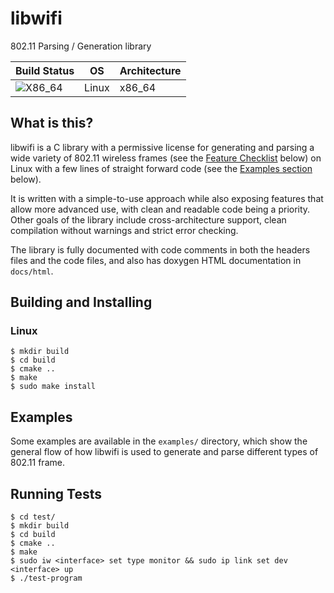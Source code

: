 # libwifi
802.11 Parsing / Generation library

| Build Status                                                                       | OS    | Architecture |
| ---------------------------------------------------------------------------------- | ------| ------------ |
|![X86_64](https://github.com/libwifi/libwifi/actions/workflows/x86_64.yml/badge.svg) | Linux | x86_64       |

## What is this?
libwifi is a C library with a permissive license for generating and parsing a wide variety of 802.11 wireless frames (see the [Feature Checklist](https://libwifi.so/features) below) on Linux with a few lines of straight forward code (see the [Examples section](#examples) below).

It is written with a simple-to-use approach while also exposing features that allow more advanced use, with clean and readable code being a priority. Other goals of the library include cross-architecture support, clean compilation without warnings and strict error checking.

The library is fully documented with code comments in both the headers files and the code files, and also has doxygen HTML documentation in `docs/html`.

## Building and Installing
### Linux
```
$ mkdir build
$ cd build
$ cmake ..
$ make
$ sudo make install
```

## Examples
Some examples are available in the `examples/` directory, which show the general flow of how libwifi is used to generate and parse different types of 802.11 frame.

## Running Tests
```
$ cd test/
$ mkdir build
$ cd build
$ cmake ..
$ make
$ sudo iw <interface> set type monitor && sudo ip link set dev <interface> up
$ ./test-program
```


